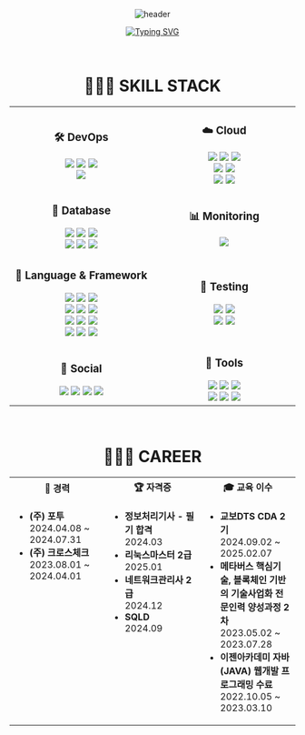 <div align="center">
  
  ![header](https://capsule-render.vercel.app/api?type=waving&color=auto&height=300&section=header&text=SooKyoung%20Kwon&fontSize=90&animation=twinkling)

</div>

<div align="center">
  
  [![Typing SVG](https://readme-typing-svg.demolab.com?font=Fira+Code&pause=1000&color=A5C6BB&center=true&multiline=true&width=435&lines=DevOps%2FCloud+Engineer;Back-end+Developer)](https://git.io/typing-svg)

</div>

<br>
<div align="center">
  <h1>👩🏻‍💻 SKILL STACK</h1>
  
  <table>
    <tr>
      <td align="center" width="400">
        <h3>🛠️ DevOps</h3>
        <img src="https://img.shields.io/badge/GitHub_Actions-2088FF?style=flat-square&logo=github-actions&logoColor=white">
        <img src="https://img.shields.io/badge/Docker-2496ED?style=flat-square&logo=Docker&logoColor=white">
        <img src="https://img.shields.io/badge/Kubernetes-326CE5?style=flat-square&logo=Kubernetes&logoColor=white">
        <br>
        <img src="https://img.shields.io/badge/AmazonECS-FF9900?style=flat-square&logo=amazonecs&logoColor=white">
      </td>
      <td align="center" width="400">
        <h3>☁️ Cloud</h3>
        <img src="https://img.shields.io/badge/AmazonWebServices-232F3E?style=flat-square&logo=AmazonWebServices&logoColor=white">
        <img src="https://img.shields.io/badge/Azure-008CD7?style=flat-square&logo=thealgorithms&logoColor=white">
        <img src="https://img.shields.io/badge/AWSLambda-FF9900?style=flat-square&logo=awslambda&logoColor=white">
        <br>
        <img src="https://img.shields.io/badge/AmazonEC2-FF9900?style=flat-square&logo=amazonec2&logoColor=white">
        <img src="https://img.shields.io/badge/AmazonS3-569A31?style=flat-square&logo=amazons3&logoColor=white">
        <br>
        <img src="https://img.shields.io/badge/AmazonCognito-DD344C?style=flat-square&logo=AmazonCognito&logoColor=white">
        <img src="https://img.shields.io/badge/AmazonDynamoDB-4053D6?style=flat-square&logo=amazondynamodb&logoColor=white">
      </td>
    </tr>
    <tr>
      <td align="center">
        <h3>💾 Database</h3>
        <img src="https://img.shields.io/badge/MongoDB-47A248?style=flat-square&logo=mongodb&logoColor=white">
        <img src="https://img.shields.io/badge/MySQL-4479A1?style=flat-square&logo=mysql&logoColor=white">
        <img src="https://img.shields.io/badge/Sequelize-52B0E7?style=flat-square&logo=sequelize&logoColor=white">
        <br>
        <img src="https://img.shields.io/badge/TypeORM-E83524?style=flat-square&logo=typeorm&logoColor=white">
        <img src="https://img.shields.io/badge/Oracle-F80000?style=flat-square&logo=oracle&logoColor=white">
        <img src="https://img.shields.io/badge/Redis-DC382D?style=flat-square&logo=redis&logoColor=white">
      </td>
      <td align="center">
        <h3>📊 Monitoring</h3>        
        <img src="https://img.shields.io/badge/AmazonCloudWatch-FF4F8B?style=flat-square&logo=amazoncloudwatch&logoColor=white">
      </td>
    </tr>
    <tr>
      <td align="center">
        <h3>🧩 Language & Framework</h3>
        <img src="https://img.shields.io/badge/Python-3776AB?style=flat-square&logo=python&logoColor=white">
        <img src="https://img.shields.io/badge/Node.js-339933?style=flat-square&logo=nodedotjs&logoColor=white">
        <img src="https://img.shields.io/badge/TypeScript-3178C6?style=flat-square&logo=typescript&logoColor=white">
        <br>
        <img src="https://img.shields.io/badge/ts-node-3178C6?style=flat-square&logo=ts-node&logoColor=white"/>
        <img src="https://img.shields.io/badge/Java-007396?style=flat-square&logo=Spring&logoColor=white">
        <img src="https://img.shields.io/badge/JavaScript-F7DF1E?style=flat-square&logo=javascript&logoColor=black">
        <br>
        <img src="https://img.shields.io/badge/HTML5-E34F26?style=flat-square&logo=html5&logoColor=white">
        <img src="https://img.shields.io/badge/CSS3-1572B6?style=flat-square&logo=css3&logoColor=white">
        <img src="https://img.shields.io/badge/Flask-000000?style=flat-square&logo=flask&logoColor=white">
        <br>
        <img src="https://img.shields.io/badge/FastAPI-009688?style=flat-square&logo=fastapi&logoColor=white">
        <img src="https://img.shields.io/badge/SpringBoot-6DB33F?style=flat-square&logo=springboot&logoColor=white">
        <img src="https://img.shields.io/badge/React-61DAFB?style=flat-square&logo=react&logoColor=black">
      </td>
      <td align="center">
        <h3>🧪 Testing</h3>
        <img src="https://img.shields.io/badge/Postman-FF6C37?style=flat-square&logo=postman&logoColor=white">
        <img src="https://img.shields.io/badge/Pytest-0A9EDC?style=flat-square&logo=Pytest&logoColor=white">
        <br>
        <img src="https://img.shields.io/badge/Selenium-43B02A?style=flat-square&logo=selenium&logoColor=white">
        <img src="https://img.shields.io/badge/JUnit5-25A162?style=flat-square&logo=junit5&logoColor=white">
      </td>
    </tr>
    <tr>
      <td align="center">
        <h3>🔗 Social</h3>
        <a href="https://github.com/rosencrantz96"><img src="https://img.shields.io/badge/github-181717?style=flat-square&logo=github&logoColor=white"></a>
        <a href="https://velog.io/@rosencrantz96/series"><img src="https://img.shields.io/badge/velog-20c997?style=flat-square&logo=velog&logoColor=white"></a>
        <a href="mailto:topgdvidsyb@gmail.com"><img src="https://img.shields.io/badge/gmail-EA4335?style=flat-square&logo=gmail&logoColor=white"></a>
        <a href="https://www.linkedin.com/in/%EC%88%98%EA%B2%BD-%EA%B6%8C-6b6ba5271/"><img src="https://img.shields.io/badge/LinkedIn-0A66C2?style=flat-square&logo=LinkedIn&logoColor=white"></a
      </td>
      <td align="center">
        <h3>🔧 Tools</h3>
        <img src="https://img.shields.io/badge/Git-F05032?style=flat-square&logo=git&logoColor=white">
        <img src="https://img.shields.io/badge/Slack-4A154B?style=flat-square&logo=Slack&logoColor=white">
        <img src="https://img.shields.io/badge/VS_Code-007ACC?style=flat-square&logo=visual-studio-code&logoColor=white">
        <br>
        <img src="https://img.shields.io/badge/IntelliJ-000000?style=flat-square&logo=IntelliJIDEA&logoColor=white">
        <img src="https://img.shields.io/badge/Eclipse-2C2255?style=flat-square&logo=EclipseIDE&logoColor=white">
        <img src="https://img.shields.io/badge/Figma-F24E1E?style=flat-square&logo=figma&logoColor=white">
      </td>
    </tr>
  </table>
</div>

<br>

<h1 align="center">🧑🏻‍💼 CAREER</h1>

<table>
  <tr>
    <th width="33%" align="center">💼 경력</th>
    <th width="33%" align="center">🏆 자격증</th>
    <th width="33%" align="center">🎓 교육 이수</th>
  </tr>
  <tr>
    <td valign="top">
      <ul>
        <li><b>(주) 포투</b><br>2024.04.08 ~ 2024.07.31</li>
        <li><b>(주) 크로스체크</b><br>2023.08.01 ~ 2024.04.01</li>
      </ul>
    </td>
    <td valign="top">
      <ul>
        <li><b>정보처리기사 - 필기 합격</b><br>2024.03</li>
        <li><b>리눅스마스터 2급</b><br>2025.01</li>
        <li><b>네트워크관리사 2급</b><br>2024.12</li>
        <li><b>SQLD</b><br>2024.09</li>
      </ul>
    </td>
    <td valign="top">
      <ul>
        <li><b>교보DTS CDA 2기</b><br>2024.09.02 ~ 2025.02.07</li>
        <li><b>메타버스 핵심기술, 블록체인 기반의 기술사업화 전문인력 양성과정 2차</b><br>2023.05.02 ~ 2023.07.28</li>
        <li><b>이젠아카데미 자바(JAVA) 웹개발 프로그래밍 수료</b><br>2022.10.05 ~ 2023.03.10</li>
      </ul>
    </td>
  </tr>
</table>
